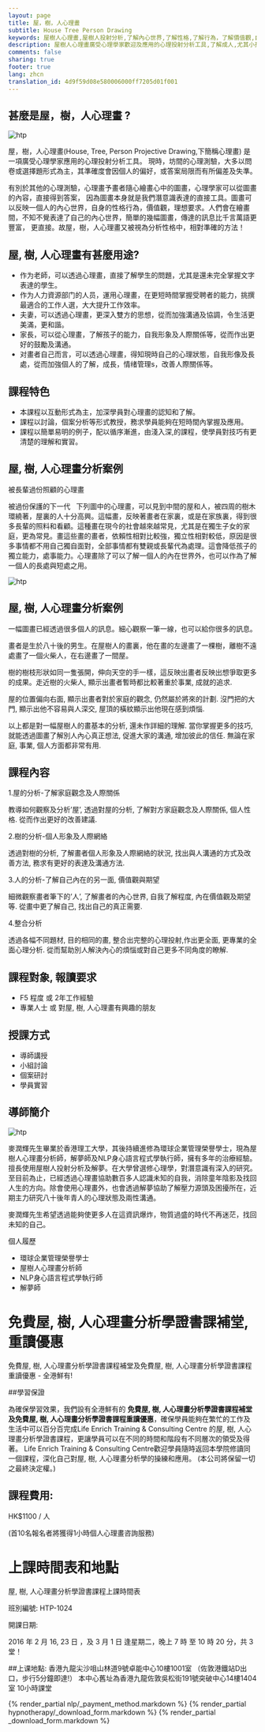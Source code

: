 ```yaml
---
layout: page
title: 屋，樹，人心理畫
subtitle: House Tree Person Drawing
keywords: 屋樹人心理畫,屋樹人投射分析,了解內心世界,了解性格,了解行為，了解價值觀,自我了解, 內在期望,了解自己,人際關係
description: 屋樹人心理畫廣受心理學家歡迎及應用的心理投射分析工具,了解成人,尤其小孩內心世界,性格,行為，價值觀十分有效
comments: false
sharing: true
footer: true
lang: zhcn
translation_id: 4d9f59d08e580006000ff7205d01f001
---
```


## 甚麼是屋，樹，人心理畫 ?


![htp](/images/le/HTP_house_tree_person_Drawing.jpg "htp")


屋，樹，人心理畫(House, Tree, Person Projective Drawing,下簡稱心理畫) 是一項廣受心理學家應用的心理投射分析工具。 現時，坊間的心理測驗，大多以問卷或選擇題形式為主，其準確度會因個人的偏好，或答案局限而有所偏差及失準。

有別於其他的心理測驗，心理畫予畫者隨心繪畫心中的圖畫，心理學家可以從圖畫的內容，直接得到答案， 因為圖畫本身就是我們潛意識表達的直接工具。圖畫可以反映一個人的內心世界，自身的性格行為，價值觀，理想要求。人們會在繪畫間，不知不覺表達了自己的內心世界，簡單的幾幅圖畫，傳達的訊息比千言萬語更豐富， 更直接。故屋，樹，人心理畫又被視為分析性格中，相對準確的方法！

## 屋, 樹, 人心理畫有甚麼用途?

*   作为老師，可以透過心理畫，直接了解學生的問題，尤其是還未完全掌握文字表達的學生。
*   作为人力資源部门的人员，運用心理畫，在更短時間掌握受聘者的能力，挑撰最適合的工作人選，大大提升工作效率。
*   夫妻，可以透過心理畫，更深入雙方的思想，從而加強溝通及協調，令生活更美滿，更和諧。
*   家長，可以從心理畫，了解孩子的能力，自我形象及人際關係等，從而作出更好的鼓勵及溝通。
*   对畫者自己而言，可以透過心理畫，得知現時自己的心理狀態，自我形像及長處，從而加強個人的了解，成長，情绪管理s，改善人際關係等。

## 課程特色

*   本課程以互動形式為主，加深學員對心理畫的認知和了解。
*   課程以討論，個案分析等形式教授，務求學員能夠在短時間內掌握及應用。
*   課程以簡單易明的例子，配以循序漸進，由淺入深,的課程，使學員對技巧有更清楚的理解和實習。



## 屋, 樹, 人心理畫分析䅁例

被長輩過份照顧的心理畫
 

被過份保護的下一代
 
下列圖中的心理畫，可以見到中間的屋和人，被四周的樹木環繞著，屋裏的人十分高興。這幅畫，反映著畫者在家裏，或是在家族裏，得到很多長輩的照料和看顧。這種畫在現今的社會越來越常見，尤其是在獨生子女的家庭，更為常見。畫這些畫的畫者，依賴性相對比較強，獨立性相對較低，原因是很多事情都不用自己獨自面對，全部事情都有雙親或長輩代為處理。這會降低孩子的獨立能力，處事能力。心理畫除了可以了解一個人的內在世界外，也可以作為了解一個人的長處與短處之用。


![htp](/images/le/htp_analysis.jpg "htp")

## 屋, 樹, 人心理畫分析䅁例

一幅圖畫已經透過很多個人的訊息。細心觀察一筆一線，也可以給你很多的訊息。

畫者是生於八十後的男生。在屋樹人的畫裏，他在畫的左邊畫了一棵樹，離樹不遠處畫了一個火柴人，在右邊畫了一間屋。

樹的樹枝形狀如同一隻張開，伸向天空的手一樣，這反映出畫者反映出想爭取更多的成果。走近樹的火柴人, 顯示出畫者暫時都比較著重於事業, 成就的追求.

屋的位置偏向右面, 顯示出畫者對於家庭的觀念, 仍然屬於將來的計劃. 沒門把的大門, 顯示出他不容易與人深交, 屋頂的橫紋顯示出他現在感到煩惱.

以上都是對一幅屋樹人的畫基本的分析, 還未作詳細的理解. 當你掌握更多的技巧, 就能透過圖畫了解別人內心真正想法, 促進大家的溝通, 增加彼此的信任. 無論在家庭, 事業, 個人方面都非常有用.


## 課程內容

1.屋的分析-了解家庭觀念及人際關係

教導如何觀察及分析’屋’, 透過對屋的分析, 了解對方家庭觀念及人際關係, 個人性格. 從而作出更好的改善建議.

2.樹的分析-個人形象及人際網絡

透過對樹的分析, 了解畫者個人形象及人際網絡的狀況, 找出與人溝通的方式及改善方法, 務求有更好的表達及溝通方法.

3.人的分析-了解自己內在的另一面, 價值觀與期望

細微觀察畫者筆下的’人’, 了解畫者的內心世界, 自我了解程度, 內在價值觀及期望等. 從畫中更了解自己, 找出自己的真正需要.

4.整合分析

透過各幅不同題材, 目的相同的畫, 整合出完整的心理投射,作出更全面, 更專業的全面心理分析. 從而幫助別人解決內心的煩惱或對自己更多不同角度的瞭解.

## 課程對象, 報讀要求

*   F5 程度 或 2年工作經驗
*   專業人士 或 對屋, 樹, 人心理畫有興趣的朋友

## 授課方式

*   導師講授
*   小組討論
*   個案研討
*   學員實習

## 導師簡介
![htp](/images/le/htp_steve_mak.png "htp")

麥潤輝先生畢業於香港理工大學，其後持續進修為環球企業管理榮譽學士，現為屋樹人心理畫分析師，解夢師及NLP身心語言程式學執行師，擁有多年的治療經驗。擅長使用屋樹人投射分析及解夢。在大學曾選修心理學，對潛意識有深入的研究。至目前為止，已經透過心理畫協助數百多人認識未知的自我，消除童年陰影及找回人生的方向。除會使用心理畫外，也會透過解夢協助了解壓力源頭及困擾所在，近期主力研究八十後年青人的心理狀態及兩性溝通。

麥潤輝先生希望透過能夠使更多人在這資訊爆炸，物質過盛的時代不再迷茫，找回未知的自己。

個人履歷

* 環球企業管理榮譽學士
* 屋樹人心理畫分析師
* NLP身心語言程式學執行師
* 解夢師


# 免費屋, 樹, 人心理畫分析學證書課補堂,重讀優惠

免費屋, 樹, 人心理畫分析學證書課程補堂及免費屋, 樹, 人心理畫分析學證書課程重讀優惠 - 全港鮮有!

##學習保證

為確保學習效果，我們設有全港鮮有的 **免費屋, 樹, 人心理畫分析學證書課程補堂及免費屋, 樹, 人心理畫分析學證書課程重讀優惠**，確保學員能夠在繁忙的工作及生活中可以百分百完成Life Enrich Training & Consulting Centre 的屋, 樹, 人心理畫分析學證書課程，更讓學員可以在不同的時間和階段有不同層次的領受及得著。 Life Enrich Training & Consulting Centre歡迎學員隨時返回本學院修讀同一個課程，深化自己對屋, 樹, 人心理畫分析學的操練和應用。 (本公司將保留一切之最終決定權。)


## 課程費用:

HK$1100 / 人

(首10名報名者將獲得1小時個人心理畫咨詢服務)


# 上課時間表和地點

屋, 樹, 人心理畫分析學證書課程上課時間表

班別編號: HTP-1024

開課日期:

2016 年
 2 月 16, 23 日 ，及 3 月 1 日
 逢星期二，晚上 7 時 至 10 時 20 分，共 3 堂！



##上课地點:
香港九龍尖沙咀山林道9號卓能中心10樓1001室
（佐敦港鐵站D出口，步行5分鐘即達!）
 本中心舊址為香港九龍佐敦吳松街191號突破中心14樓1404室
 10小時課堂


{% render_partial nlp/_payment_method.markdown %}
{% render_partial hypnotherapy/_download_form.markdown %}
{% render_partial _download_form.markdown %}
